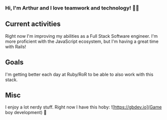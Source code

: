 ### Hi, I'm Arthur and I love teamwork and technology! 💪🤓

## Current activities 

Right now I'm improving my abilities as a Full Stack Software engineer. I'm more proficient with the JavaScript ecosystem, but I'm having a great time with Rails!

## Goals

I'm getting better each day at Ruby/RoR to be able to also work with this stack.

## Misc

I enjoy a lot nerdy stuff. Right now I have this hoby: ![https://gbdev.io](Game boy development) 👾
